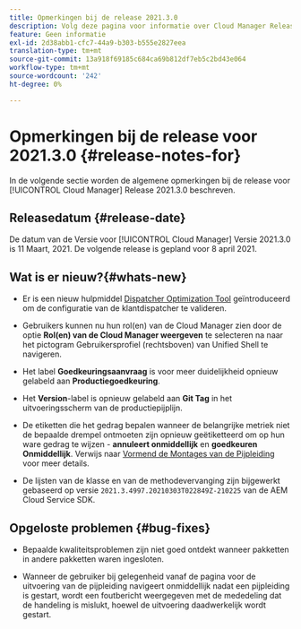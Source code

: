 ```yaml
---
title: Opmerkingen bij de release 2021.3.0
description: Volg deze pagina voor informatie over Cloud Manager Release 2021.3.0
feature: Geen informatie
exl-id: 2d38abb1-cfc7-44a9-b303-b555e2827eea
translation-type: tm+mt
source-git-commit: 13a918f69185c684ca69b812df7eb5c2bd43e064
workflow-type: tm+mt
source-wordcount: '242'
ht-degree: 0%

---
```


# Opmerkingen bij de release voor 2021.3.0 {#release-notes-for}

In de volgende sectie worden de algemene opmerkingen bij de release voor [!UICONTROL Cloud Manager] Release 2021.3.0 beschreven.

## Releasedatum {#release-date}

De datum van de Versie voor [!UICONTROL Cloud Manager] Versie 2021.3.0 is 11 Maart, 2021.
De volgende release is gepland voor 8 april 2021.

## Wat is er nieuw?{#whats-new}

* Er is een nieuw hulpmiddel [Dispatcher Optimization Tool](https://experienceleague.adobe.com/docs/experience-manager-cloud-manager/using/how-to-use/custom-code-quality-rules.html?lang=en#dispatcher-optimization-tool-rules) geïntroduceerd om de configuratie van de klantdispatcher te valideren.

* Gebruikers kunnen nu hun rol(en) van de Cloud Manager zien door de optie **Rol(en) van de Cloud Manager weergeven** te selecteren na naar het pictogram Gebruikersprofiel (rechtsboven) van Unified Shell te navigeren.

* Het label **Goedkeuringsaanvraag** is voor meer duidelijkheid opnieuw gelabeld aan **Productiegoedkeuring**.

* Het **Version**-label is opnieuw gelabeld aan **Git Tag** in het uitvoeringsscherm van de productiepijplijn.

* De etiketten die het gedrag bepalen wanneer de belangrijke metriek niet de bepaalde drempel ontmoeten zijn opnieuw geëtiketteerd om op hun ware gedrag te wijzen - **annuleert onmiddellijk** en **goedkeuren Onmiddellijk**. Verwijs naar [Vormend de Montages van de Pijpleiding](https://experienceleague.adobe.com/docs/experience-manager-cloud-manager/using/how-to-use/configuring-pipeline.html?lang=en#configuring-the-pipeline-settings-from-cloud-manager) voor meer details.

* De lijsten van de klasse en van de methodevervanging zijn bijgewerkt gebaseerd op versie `2021.3.4997.20210303T022849Z-210225` van de AEM Cloud Service SDK.

## Opgeloste problemen {#bug-fixes}

* Bepaalde kwaliteitsproblemen zijn niet goed ontdekt wanneer pakketten in andere pakketten waren ingesloten.

* Wanneer de gebruiker bij gelegenheid vanaf de pagina voor de uitvoering van de pijpleiding navigeert onmiddellijk nadat een pijpleiding is gestart, wordt een foutbericht weergegeven met de mededeling dat de handeling is mislukt, hoewel de uitvoering daadwerkelijk wordt gestart.
